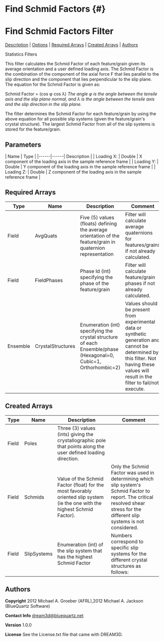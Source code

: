 Find Schmid Factors {#}
======
<h1 class="pHeading1">Find Schmid Factors Filter</h1>
<p class="pCellBody">
<a href="../StatisticsFilters/FindSchmids.html#wp2">Description</a> | <a href="../StatisticsFilters/FindSchmids.html#wp3">Options</a> | <a href="../StatisticsFilters/FindSchmids.html#wp4">Required Arrays</a> | <a href="../StatisticsFilters/FindSchmids.html#wp5">Created Arrays</a> | <a href="../StatisticsFilters/FindSchmids.html#wp1">Authors</a> 

Statistics Filters


This filter calculates the Schmid Factor of each feature/grain given its average orientation and a user defined loading axis.
The Schmid Factor is the combination of the component of the axial force F that lies parallel to the slip direction and the component 
that lies perpendicular to the slip plane.  The equation for the Schmid Factor is given as:

Schmid Factor = (cos φ cos λ)
*The angle φ is the angle between the tensile axis and the slip plane normal, and λ is the angle between the tensile axis and the slip direction in the slip plane.*
 
The filter determines the Schmid Factor for each feature/grain by using the above equation for all possible slip systems (given the feature/grain's crystal structure).  The largest 
Schmid Factor from all of the slip systems is stored for the feature/grain.


## Parameters ## 

| Name | Type |
|------|------| Description |
| Loading X: | Double | X component of the loading axis in the sample reference frame |
| Loading Y: | Double | Y component of the loading axis in the sample reference frame |
| Loading Z: | Double | Z component of the loading axis in the sample reference frame |

## Required Arrays ##

| Type | Name | Description | Comment |
|------|------|-------------|---------|
| Field | AvgQuats | Five (5) values (floats) defining the average orientation of the feature/grain in quaternion representation | Filter will calculate average quaternions for features/grains if not already calculated. |
| Field | FieldPhases | Phase Id (int) specifying the phase of the feature/grain | Filter will calculate feature/grain phases if not already calculated. |
| Ensemble | CrystalStructures | Enumeration (int) specifying the crystal structure of each Ensemble/phase (Hexagonal=0, Cubic=1, Orthorhombic=2) | Values should be present from experimental data or synthetic generation and cannot be determined by this filter. Not having these values will result in the filter to fail/not execute. |

## Created Arrays ##

| Type | Name | Description | Comment |
|------|------|-------------|---------|
| Field | Poles | Three (3) values (ints) giving the crystallographic pole that points along the user defined loading direction. |  |
| Field | Schmids | Value of the Schmid Factor (float) for the most favorably oriented slip system (ie the one with the highest Schmid Factor). | Only the Schmid Factor was used in determining which slip system's Schmid Factor to report.  The critical resolved shear stress for the different slip systems is not considered. |
| Field | SlipSystems | Enumeration (int) of the slip system that has the highest Schmid Factor | Numbers correspond to specific slip systems for the different crystal structures as follows: |

## Authors ##

**Copyright** 2012 Michael A. Groeber (AFRL),2012 Michael A. Jackson (BlueQuartz Software)

**Contact Info** dream3d@bluequartz.net

**Version** 1.0.0

**License**  See the License.txt file that came with DREAM3D.



